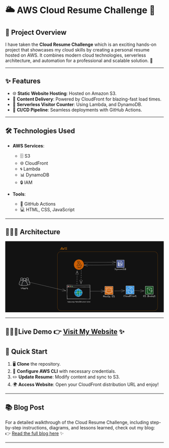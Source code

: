 # 🌥️ AWS Cloud Resume Challenge 🌟

## 📝 Project Overview  
I have taken the **Cloud Resume Challenge** which is an exciting hands-on project that showcases my cloud skills by creating a personal resume hosted on AWS. It combines modern cloud technologies, serverless architecture, and automation for a professional and scalable solution. 🚀

---

## ✨ Features  
- 🌐 **Static Website Hosting**: Hosted on Amazon S3.  
- 📡 **Content Delivery**: Powered by CloudFront for blazing-fast load times.  
- 🔄 **Serverless Visitor Counter**: Using Lambda, and DynamoDB. 
- 🔄 **CI/CD Pipeline**: Seamless deployments with GitHub Actions.

---

## 🛠️ Technologies Used  
- **AWS Services**:  
  - 🗄️ S3  
  - 🌐 CloudFront  
  - 🌀 Lambda  
  - 📊 DynamoDB  
  - 🔒 IAM  

- **Tools**:    
  - 🤖 GitHub Actions  
  - 💻 HTML, CSS, JavaScript  

---

## 👨🏻‍💻 Architecture


![AWS-Architecture-Diagram](portfolio/assets/images/AWS-Architecture-Cloud-resume-challenge-1.png)

---

## 👨🏻‍💻Live Demo 👉 [Visit My Website](https://djt99ca169bs1.cloudfront.net) ✨


## 🚀 Quick Start  
1. 🖥️ **Clone** the repository.  
2. 🔐 **Configure AWS CLI** with necessary credentials.    
3. ✏️ **Update Resume**: Modify content and sync to S3.  
4. 🌍 **Access Website**: Open your CloudFront distribution URL and enjoy!  

---

## 📚 Blog Post  
For a detailed walkthrough of the Cloud Resume Challenge, including step-by-step instructions, diagrams, and lessons learned, check out my blog:  
👉 [Read the full blog here](https://medium.com/@devadocs/️-how-i-completed-my-cloud-resume-challenge-on-aws-a-step-by-step-guide-to-master-the-cloud-fcdf915c8867) ✨

---

 
